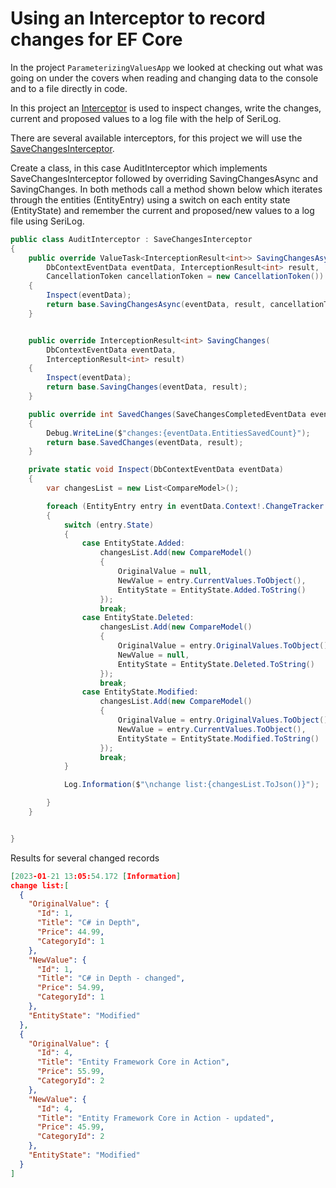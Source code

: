 ﻿# Using an Interceptor to record changes for EF Core

In the project `ParameterizingValuesApp` we looked at checking out what was going on under the covers when reading and changing data to the console and to a file directly in code.

In this project an [Interceptor](https://learn.microsoft.com/en-us/ef/core/logging-events-diagnostics/interceptors) is used to inspect changes, write the changes, current and proposed values to a log file with the help of SeriLog.

There are several available interceptors, for this project we will use the [SaveChangesInterceptor](https://learn.microsoft.com/en-us/dotnet/api/microsoft.entityframeworkcore.diagnostics.isavechangesinterceptor?view=efcore-7.0).

Create a class, in this case AuditInterceptor which implements SaveChangesInterceptor followed by overriding SavingChangesAsync and SavingChanges. In both methods call a method shown below which iterates through the entities (EntityEntry) using a switch on each entity state (EntityState) and remember the current and proposed/new values to a log file using SeriLog.


```csharp
public class AuditInterceptor : SaveChangesInterceptor
{
    public override ValueTask<InterceptionResult<int>> SavingChangesAsync(
        DbContextEventData eventData, InterceptionResult<int> result, 
        CancellationToken cancellationToken = new CancellationToken())
    {
        Inspect(eventData);
        return base.SavingChangesAsync(eventData, result, cancellationToken);
    }


    public override InterceptionResult<int> SavingChanges(
        DbContextEventData eventData, 
        InterceptionResult<int> result)
    {
        Inspect(eventData);
        return base.SavingChanges(eventData, result);
    }

    public override int SavedChanges(SaveChangesCompletedEventData eventData, int result)
    {
        Debug.WriteLine($"changes:{eventData.EntitiesSavedCount}");
        return base.SavedChanges(eventData, result);
    }

    private static void Inspect(DbContextEventData eventData)
    {
        var changesList = new List<CompareModel>();

        foreach (EntityEntry entry in eventData.Context!.ChangeTracker.Entries())
        {
            switch (entry.State)
            {
                case EntityState.Added:
                    changesList.Add(new CompareModel()
                    {
                        OriginalValue = null,
                        NewValue = entry.CurrentValues.ToObject(),
                        EntityState = EntityState.Added.ToString()
                    });
                    break;
                case EntityState.Deleted:
                    changesList.Add(new CompareModel()
                    {
                        OriginalValue = entry.OriginalValues.ToObject(),
                        NewValue = null,
                        EntityState = EntityState.Deleted.ToString()
                    });
                    break;
                case EntityState.Modified:
                    changesList.Add(new CompareModel()
                    {
                        OriginalValue = entry.OriginalValues.ToObject(),
                        NewValue = entry.CurrentValues.ToObject(),
                        EntityState = EntityState.Modified.ToString()
                    });
                    break;
            }

            Log.Information($"\nchange list:{changesList.ToJson()}");

        }
    }


}
```


Results for several changed records

```json
[2023-01-21 13:05:54.172 [Information] 
change list:[
  {
    "OriginalValue": {
      "Id": 1,
      "Title": "C# in Depth",
      "Price": 44.99,
      "CategoryId": 1
    },
    "NewValue": {
      "Id": 1,
      "Title": "C# in Depth - changed",
      "Price": 54.99,
      "CategoryId": 1
    },
    "EntityState": "Modified"
  },
  {
    "OriginalValue": {
      "Id": 4,
      "Title": "Entity Framework Core in Action",
      "Price": 55.99,
      "CategoryId": 2
    },
    "NewValue": {
      "Id": 4,
      "Title": "Entity Framework Core in Action - updated",
      "Price": 45.99,
      "CategoryId": 2
    },
    "EntityState": "Modified"
  }
]
```
